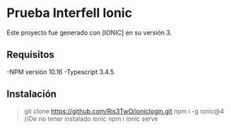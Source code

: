 # Prueba Interfell Ionic

Este proyecto fue generado con [IONIC] en su versión 3.

## Requisitos

-NPM versión 10.16
-Typescript 3.4.5

## Instalación

>git clone https://github.com/Ris3TwO/ioniclogin.git
>npm i -g ionic@4 //De no tener instalado ionic
>npm i
>ionic serve


